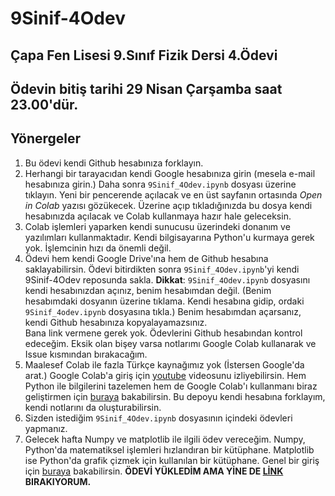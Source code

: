 # 9Sinif-4Odev
## Çapa Fen Lisesi 9.Sınıf Fizik Dersi 4.Ödevi

## Ödevin bitiş tarihi 29 Nisan Çarşamba saat 23.00'dür. 
## Yönergeler
1) Bu ödevi kendi Github hesabınıza forklayın. 
2) Herhangi bir tarayacıdan kendi Google hesabınıza girin (mesela e-mail hesabınıza girin.) Daha sonra ```9Sinif_4Odev.ipynb``` dosyası üzerine tıklayın. Yeni bir pencerende açılacak ve en üst sayfanın ortasında *Open in Colab* yazısı gözükecek. Üzerine açıp tıkladığınızda bu dosya kendi hesabınızda açılacak ve Colab kullanmaya hazır hale geleceksin.
3) Colab işlemleri yaparken kendi sunucusu üzerindeki donanım ve yazılımları kullanmaktadır. Kendi bilgisayarına Python'u kurmaya gerek yok. İşlemcinin hızı da önemli değil. 
4) Ödevi hem kendi Google Drive'ına hem de Github hesabına saklayabilirsin. Ödevi bitirdikten sonra ```9Sinif_4Odev.ipynb```'yi kendi  9Sinif-4Odev reposunda sakla. 
**Dikkat**: ```9Sinif_4Odev.ipynb``` dosyasını kendi hesabınızdan açınız, benim hesabımdan değil. (Benim hesabımdaki dosyanın üzerine tıklama. Kendi hesabına gidip, ordaki ```9Sinif_4odev.ipynb``` dosyasına tıkla.) Benim hesabımdan açarsanız, kendi Github hesabınıza kopyalayamazsınız.  
Bana link vermene gerek yok. Ödevlerini Github hesabından kontrol edeceğim. Eksik olan bişey varsa notlarımı Google Colab  kullanarak ve Issue kısmından bırakacağım. 
5) Maalesef Colab ile fazla Türkçe kaynağımız yok (İstersen Google'da arat.) Google Colab'a giriş için [youtube](https://www.youtube.com/watch?v=inN8seMm7UI) videosunu izliyebilirsin. Hem Python ile bilgilerini tazelemen hem de Google Colab'ı kullanmanı biraz geliştirmen için [buraya](https://github.com/fuatbeser/python-notlarim) bakabilirsin. Bu depoyu kendi hesabına forklayım, kendi notlarını da oluşturabilirsin. 
6) Sizden istediğim ```9Sinif_4Odev.ipynb```  dosyasının içindeki ödevleri yapmanız.
7) Gelecek hafta Numpy ve matplotlib ile ilgili ödev vereceğim. Numpy, Python'da matematiksel işlemleri hızlandıran bir kütüphane. Matplotlib ise Python'da grafik çizmek için kullanılan bir kütüphane. Genel bir giriş için [buraya](https://cs231n.github.io/python-numpy-tutorial/https://cs231n.github.io/python-numpy-tutorial/) bakabilirsin. 
**ÖDEVİ YÜKLEDİM AMA YİNE DE [LİNK](https://colab.research.google.com/drive/1Q8YwTp4SyTHm46cKDMEkmIjA_f0rAB5t) BIRAKIYORUM.**
